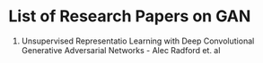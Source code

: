 # List of Research Papers on GAN

1. Unsupervised Representatio Learning with Deep Convolutional Generative Adversarial Networks - Alec Radford et. al
